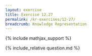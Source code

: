 ```yaml
---
layout: exercise
title: Exercise 12.27
permalink: /kr-exercises/12-27/
breadcrumb: Knowledge Representation
---
```


{% include mathjax_support %}

<div><i class="arrow-up" data-chapter="kr-exercises" data-exercise="ex_27" data-rating="0"></i></div>
{% include_relative question.md %}
